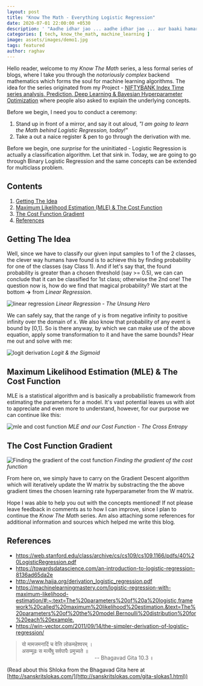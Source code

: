 ```yaml
---
layout: post
title: "Know The Math - Everything Logistic Regression"
date: 2020-07-01 22:00:00 +0530
description: ' "Aadhe idhar jao ... aadhe idhar jao ... aur baaki hamare saath aao." - Asrani from movie Sholay '
categories: [ tech, know_the_math, machine_learning ]
image: assets/images/demo1.jpg
tags: featured
author: raghav
---
```


[site_link_for_portfolio_proj]: https://raghavsikaria.github.io/posts/2020-06-20-time-series-analysis-and-prediction
[linear_regression]: ../assets/post_imgs/2020-07-01-ktm-logistic-regression/linear_regression.png
[logit_derivation]: ../assets/post_imgs/2020-07-01-ktm-logistic-regression/logit_derivation.png
[mle_cost_function]: ../assets/post_imgs/2020-07-01-ktm-logistic-regression/mle_cost_function.png
[cost_function_gradient]: ../assets/post_imgs/2020-07-01-ktm-logistic-regression/cost_function_gradient.png

Hello reader, welcome to my _Know The Math_ series, a less formal series of blogs, where I take you through the *notoriously complex* backend mathematics which forms the soul for machine learning algorithms. The idea for the series originated from my Project - [NIFTYBANK Index Time series analysis, Prediction, Deep Learning & Bayesian Hyperparameter Optimization][site_link_for_portfolio_proj] where people also asked to explain the underlying concepts.

Before we begin, I need you to conduct a ceremony:

1. Stand up in front of a mirror, and say it out aloud, _"I am going to learn the Math behind Logistic Regression, today!"_
2. Take a out a naice register & pen to go through the derivation with me.

Before we begin, one _surprise_ for the uninitiated - Logistic Regression is actually a classification algorithm. Let that sink in. Today, we are going to go through Binary Logistic Regression and the same concepts can be extended for multiclass problem.

## Contents

1. [Getting The Idea](#getting-the-idea)
2. [Maximum Likelihood Estimation (MLE) & The Cost Function](#maximum-likelihood-estimation-mle--the-cost-function)
3. [The Cost Function Gradient](#the-cost-function-gradient)
4. [References](#references)

## Getting The Idea

Well, since we have to classify our given input samples to 1 of the 2 classes, the clever way humans have found is to achieve this by finding probability for one of the classes (say Class 1). And if let's say that, the found probability is greater than a chosen threshold (say >= 0.5), we can can conclude that it can be classified for 1st class; otherwise the 2nd one! The question now is, how do we find that magical probability? We start at the bottom **->** from _Linear Regression_.

![linear regression][linear_regression]
*Linear Regression - The Unsung Hero*

We can safely say, that the range of y is from negative infinity to positive infinity over the domain of x. We also know that probability of any event is bound by [0,1]. So is there anyway, by which we can make use of the above equation, apply some transformation to it and have the same bounds? Hear me out and solve with me:

![logit derivation][logit_derivation]
*Logit & the Sigmoid*

## Maximum Likelihood Estimation (MLE) & The Cost Function

MLE is a statistical algorithm and is basically a probabilistic framework from estimating the parameters for a model. It's vast potential leaves us with alot to appreciate and even more to understand, however, for our purpose we can continue like this:

![mle and cost function][mle_cost_function]
*MLE and our Cost Function - The Cross Entropy*

## The Cost Function Gradient

![Finding the gradient of the cost function][cost_function_gradient]
*Finding the gradient of the cost function*

From here on, we simply have to carry on the Gradient Descent algorithm which will iteratively update the W matrix by substracting the the above gradient times the chosen learning rate hyperparameter from the W matrix.

Hope I was able to help you out with the concepts mentioned! If not please leave feedback in comments as to how I can improve, since I plan to continue the _Know The Math_ series. Am also attaching some references for additional information and sources which helped me write this blog.

## References

+ <https://web.stanford.edu/class/archive/cs/cs109/cs109.1166/pdfs/40%20LogisticRegression.pdf>
+ <https://towardsdatascience.com/an-introduction-to-logistic-regression-8136ad65da2e>
+ <http://www.haija.org/derivation_logistic_regression.pdf>
+ <https://machinelearningmastery.com/logistic-regression-with-maximum-likelihood-estimation/#:~:text=The%20parameters%20of%20a%20logistic,framework%20called%20maximum%20likelihood%20estimation.&text=The%20parameters%20of%20the%20model,Bernoulli%20distribution%20for%20each%20example.>
+ <https://win-vector.com/2011/09/14/the-simpler-derivation-of-logistic-regression/>


> यो मामजमनादिं च वेत्ति लोकमहेश्वरम्‌ ।   
> असम्मूढः स मर्त्येषु सर्वपापैः प्रमुच्यते ॥                  
> &nbsp;&nbsp;&nbsp;&nbsp;&nbsp;&nbsp;&nbsp;&nbsp;&nbsp;&nbsp;&nbsp;&nbsp;&nbsp;&nbsp;&nbsp;&nbsp;&nbsp;&nbsp;&nbsp;&nbsp;&nbsp;&nbsp;&nbsp;&nbsp;&nbsp;&nbsp;&nbsp;&nbsp;&nbsp;&nbsp;&nbsp;&nbsp;&nbsp;&nbsp;&nbsp;&nbsp;&nbsp;&nbsp;&nbsp;&nbsp;&nbsp;&nbsp;&nbsp;&nbsp;&nbsp;&nbsp;&nbsp;&nbsp;&nbsp;-- Bhagavad Gita 10.3 ॥

(Read about this Shloka from the Bhagavad Gita here at [http://sanskritslokas.com/](http://sanskritslokas.com/gita-slokas1.html))